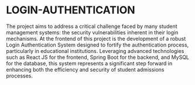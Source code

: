 # LOGIN-AUTHENTICATION

The project aims to address a critical challenge faced by many student management systems: the security vulnerabilities inherent in their login mechanisms. At the frontend of this project is the development of a robust Login Authentication System designed to fortify the authentication process, particularly in educational institutions. Leveraging advanced technologies such as React JS for the frontend, Spring Boot for the backend, and MySQL for the database, this system represents a significant step forward in enhancing both the efficiency and security of student admissions processes.
